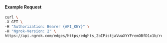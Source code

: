<!-- Code generated for API Clients. DO NOT EDIT. -->

#### Example Request

```bash
curl \
-X GET \
-H "Authorization: Bearer {API_KEY}" \
-H "Ngrok-Version: 2" \
https://api.ngrok.com/edges/https/edghts_2bIPistjaVwaXYYFremOBfD1x1b/routes/edghtsrt_2bIPipjZDpdrXm8NdiODEvSTrdF/response_headers
```
